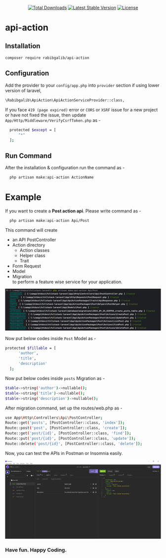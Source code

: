 <p align="center">
<a href="https://packagist.org/packages/rabibgalib/api-action"><img src="https://img.shields.io/packagist/dt/rabibgalib/api-action" alt="Total Downloads"></a>
<a href="https://packagist.org/packages/rabibgalib/api-action"><img src="https://img.shields.io/packagist/v/rabibgalib/api-action" alt="Latest Stable Version"></a>
<a href="https://packagist.org/packages/rabibgalib/api-action"><img src="https://img.shields.io/packagist/l/rabibgalib/api-action" alt="License"></a>
</p>

# api-action

## Installation
  ```sh
  composer require rabibgalib/api-action
  ```

## Configuration
Add the provider to your `config/app.php` into `provider` section if using lower version of laravel,

  ```sh
  \Rabibgalib\ApiAction\ApiActionServiceProvider::class,
  ```
If you face `419 (page expired)` error or `CORS` or `XSRF` issue for a new project or have not fixed the issue,
then update `App/Http/Middleware/VerifyCsrfToken.php` as -
  ```sh
    protected $except = [
        "*"
    ];
  ```

## Run Command

After the installation & configuration run the command as -
  ```sh
    php artisan make:api-action ActionName
  ```

# Example 
If you want to create a **Post action api**. Please write command as -

  ```sh
    php artisan make:api-action Api/Post
  ```
This command will create 
- an API PostController 
- Action directory  
  - Action classes
  - Helper class  
  - Trait 
- Form Request
- Model  
- Migration <br>
to perform a feature wise service for your application.

![api-action-post.PNG](https://raw.githubusercontent.com/RabibHossain/images/main/api-action-post.PNG?token=GHSAT0AAAAAACC6LYYKRCSLCTZ5FAMW6J2WZH56IUA)

Now put below codes inside `Post` Model as -
  ```sh
  protected $fillable = [
        'author',
        'title',
        'description'
    ];
   ```

Now put below codes inside `posts` Migration as -
  ```sh
  $table->string('author')->nullable();
  $table->string('title')->nullable();
  $table->string('description')->nullable();
   ```
After migration command, set up the routes/web.php as -
  ```sh
use App\Http\Controllers\Api\PostController;
Route::get('posts', [PostController::class, 'index']);
Route::post('post', [PostController::class, 'create']);
Route::get('post/{id}', [PostController::class, 'find']);
Route::put('post/{id}', [PostController::class, 'update']);
Route::delete('post/{id}', [PostController::class, 'delete']);
   ```
Now, you can test the APIs in Postman or Insomnia easily.

![post-api-action.gif](https://raw.githubusercontent.com/RabibHossain/images/main/post-api-action.gif?token=GHSAT0AAAAAACC6LYYLGBMI72SUADS3R2DMZH552MQ)

### Have fun. Happy Coding.
